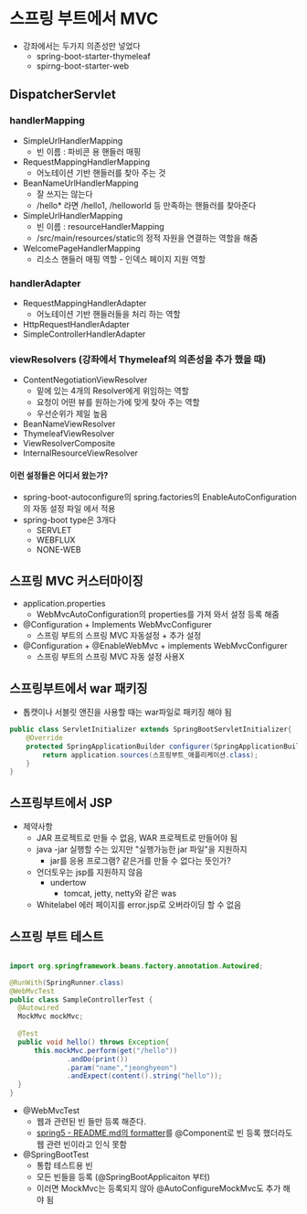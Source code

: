 # 스프링 부트에서 MVC

* 강좌에서는 두가지 의존성만 넣었다
  * spring-boot-starter-thymeleaf
  * spirng-boot-starter-web

## DispatcherServlet
### handlerMapping
* SimpleUrlHandlerMapping
  * 빈 이름 : 파비콘 용 핸들러 매핑 
* RequestMappingHandlerMapping
  * 어노테이션 기반 핸들러를 찾아 주는 것
* BeanNameUrlHandlerMapping
  * 잘 쓰지는 않는다
  * /hello* 라면 /hello1, /helloworld 등 만족하는 핸들러를 찾아준다
* SimpleUrlHandlerMapping
  * 빈 이름 : resourceHandlerMapping
  * /src/main/resources/static의 정적 자원을 연결하는 역할을 해줌
* WelcomePageHandlerMapping
  * 리소스 핸들러 매핑 역할 - 인덱스 페이지 지원 역할

### handlerAdapter
* RequestMappingHandlerAdapter
  * 어노테이션 기반 핸들러들을 처리 하는 역할
* HttpRequestHandlerAdapter
* SimpleControllerHandlerAdapter

### viewResolvers (강좌에서 Thymeleaf의 의존성을 추가 했을 때)
* ContentNegotiationViewResolver
  * 밑에 있는 4개의 Resolver에게 위임하는 역할 
  * 요청이 어떤 뷰를 원하는가에 맞게 찾아 주는 역할
  * 우선순위가 제일 높음
* BeanNameViewResolver
* ThymeleafViewResolver
* ViewResolverComposite
* InternalResourceViewResolver

#### 이런 설정들은 어디서 왔는가?
* spring-boot-autoconfigure의 spring.factories의 EnableAutoConfiguration의 자동 설정 파일 에서 적용
* spring-boot type은 3개다
  * SERVLET
  * WEBFLUX
  * NONE-WEB

## 스프링 MVC 커스터마이징
* application.properties
  * WebMvcAutoConfiguration의 properties를 가져 와서 설정 등록 해줌
* @Configuration + Implements WebMvcConfigurer
  * 스프링 부트의 스프링 MVC 자동설정 + 추가 설정
* @Configuration + @EnableWebMvc + implements WebMvcConfigurer
  * 스프링 부트의 스프링 MVC 자동 설정 사용X

## 스프링부트에서 war 패키징
* 톱캣이나 서블릿 앤진을 사용할 때는 war파일로 패키징 해야 됨
```java
public class ServletInitializer extends SpringBootServletInitializer{
    @Override
    protected SpringApplicationBuilder configurer(SpringApplicationBuilder application){
        return application.sources(스프링부트_애플리케이션.class);
    }
}
```

## 스프링부트에서 JSP 
* 제약사항
  * JAR 프로젝트로 만들 수 없음, WAR 프로젝트로 만들어야 됨
  * java -jar 실행할 수는 있지만 "실행가능한 jar 파일"을 지원하지 
    * jar를 응용 프로그램? 같은거를 만들 수 없다는 뜻인가?
  * 언더토우는 jsp를 지원하지 않음
    * undertow
      * tomcat, jetty, netty와 같은 was
  * Whitelabel 에러 페이지를 error.jsp로 오버라이딩 할 수 없음

## 스프링 부트 테스트

```java

import org.springframework.beans.factory.annotation.Autowired;

@RunWith(SpringRunner.class)
@WebMvcTest
public class SampleControllerTest {
  @Autowired
  MockMvc mockMvc;
  
  @Test
  public void hello() throws Exception{
      this.mockMvc.perform(get("/hello"))
              .andDo(print())
              .param("name","jeonghyeon")
              .andExpect(content().string("hello"));
  }
}
```

* @WebMvcTest
  * 웹과 관련된 빈 들만 등록 해준다.
  * [spring5 - README.md의 formatter]()를 @Component로 빈 등록 했더라도 웹 관련 빈이라고 인식 못함
* @SpringBootTest
  * 통합 테스트용 빈
  * 모든 빈들을 등록 (@SpringBootApplicaiton 부터)
  * 이러면 MockMvc는 등록되지 않아 @AutoConfigureMockMvc도 추가 해야 됨
